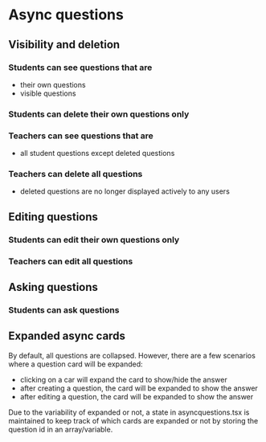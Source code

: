 # Async questions

## Visibility and deletion
### Students can see questions that are
- their own questions
- visible questions

### Students can delete their own questions only


### Teachers can see questions that are
- all student questions except deleted questions

### Teachers can delete all questions
- deleted questions are no longer displayed actively to any users

## Editing questions
### Students can edit their own questions only

### Teachers can edit all questions

## Asking questions
### Students can ask questions


## Expanded async cards

By default, all questions are collapsed. However, there are a few scenarios where a question card will be expanded:
- clicking on a car will expand the card to show/hide the answer
- after creating a question, the card will be expanded to show the answer
- after editing a question, the card will be expanded to show the answer

Due to the variability of expanded or not, a state in asyncquestions.tsx is maintained to keep track of which cards are expanded or not by storing the question id in an array/variable.